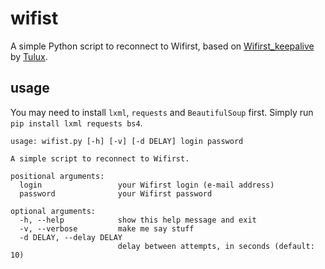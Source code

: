 # wifist

A simple Python script to reconnect to Wifirst, based on
[Wifirst_keepalive](https://github.com/Tulux/Wifirst_keepalive) by
[Tulux](https://github.com/Tulux).

## usage

You may need to install `lxml`, `requests` and `BeautifulSoup` first.
Simply run `pip install lxml requests bs4`.

```
usage: wifist.py [-h] [-v] [-d DELAY] login password

A simple script to reconnect to Wifirst.

positional arguments:
  login                 your Wifirst login (e-mail address)
  password              your Wifirst password

optional arguments:
  -h, --help            show this help message and exit
  -v, --verbose         make me say stuff
  -d DELAY, --delay DELAY
                        delay between attempts, in seconds (default: 10)
```
